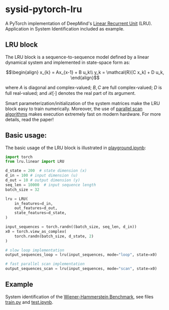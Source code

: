 # sysid-pytorch-lru

A PyTorch implementation of DeepMind's [Linear Recurrent Unit](https://arxiv.org/pdf/2303.06349) (LRU). Application in System Identification included as example.

## LRU block
The LRU block is a sequence-to-sequence model defined by a linear dynamical system and implemented in state-space form as:
```math
\begin{align}
x_{k} = Ax_{x-1} + B u_k\\
y_k = \mathcal{R}[C x_k] + D u_k,
\end{align}
```
where $A$ is diagonal and complex-valued; $B, C$ are full complex-valued; $D$ is full real-valued; and $\mathcal{R}[\cdot]$ denotes the real part of its argument.

Smart parameterization/initialization of the system matrices make the LRU block easy to train numerically. Moreover, the use of [parallel scan algorithms](https://en.wikipedia.org/wiki/Prefix_sum) makes execution extremely fast on modern hardware. For more  details, read the paper!

## Basic usage:
The basic usage of the LRU block is illustrated in [playground.ipynb](playground.ipynb):

```python
import torch
from lru.linear import LRU

d_state = 200  # state dimension (x)
d_in = 100 # input dimension (u)
d_out = 10 # output dimension (y)
seq_len = 10000  # input sequence length
batch_size = 32

lru = LRU(
    in_features=d_in,
    out_features=d_out,
    state_features=d_state,
)

input_sequences = torch.randn((batch_size, seq_len, d_in))
x0 = torch.view_as_complex(
    torch.randn(batch_size, d_state, 2)
)

# slow loop implementation
output_sequences_loop = lru(input_sequences, mode="loop", state=x0)

# fast parallel scan implementation
output_sequences_scan = lru(input_sequences, mode="scan", state=x0)
```

## Example
System identification of the [Wiener-Hammerstein Benchmark](https://www.nonlinearbenchmark.org/benchmarks/wiener-hammerstein), see files [train.py](train.py) and [test.ipynb](test.ipynb).
